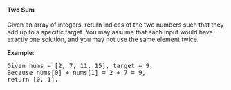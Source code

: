 #### Two Sum

Given an array of integers, return indices of the two numbers such that they
add up to a specific target. You may assume that each input would have exactly
one solution, and you may not use the same element twice.

**Example**:
<pre>Given nums = [2, 7, 11, 15], target = 9,
Because nums[0] + nums[1] = 2 + 7 = 9,
return [0, 1].
</pre>
